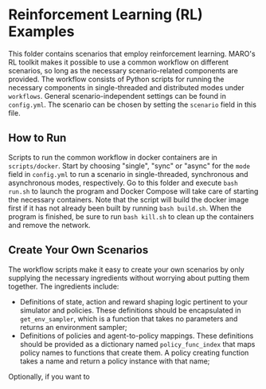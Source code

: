 # Reinforcement Learning (RL) Examples

This folder contains scenarios that employ reinforcement learning. MARO's RL toolkit makes it possible to use a common workflow on different scenarios, so long as the necessary scenario-related components are provided. The workflow consists of Python scripts for running the necessary components in single-threaded and distributed modes under ``workflows``. General scenario-independent settings can be found in ``config.yml``. The scenario can be chosen by setting the ``scenario`` field in this file.

## How to Run

Scripts to run the common workflow in docker containers are in ``scripts/docker``. Start by choosing "single", "sync" or "async" for the ``mode`` field in ``config.yml`` to run a scenario in single-threaded, synchronous and asynchronous modes, respectively. Go to this folder and execute ``bash run.sh`` to launch the program and Docker Compose will take care of starting the necessary containers. Note that the script will build the docker image first if it has not already been built by running ``bash build.sh``. When the program is finished, be sure to run ``bash kill.sh`` to clean up the containers and remove the network.

## Create Your Own Scenarios

The workflow scripts make it easy to create your own scenarios by only supplying the necessary ingredients without worrying about putting them together. The ingredients include:
* Definitions of state, action and reward shaping logic pertinent to your simulator and policies.
These definitions should be encapsulated in ``get_env_sampler``, which is a function that takes no parameters and returns an environment sampler;
* Definitions of policies and agent-to-policy mappings. These definitions should be provided as a dictionary named ``policy_func_index`` that maps policy names to functions that create them. A policy creating function takes a name and return a policy instance with that name;

Optionally, if you want to 
